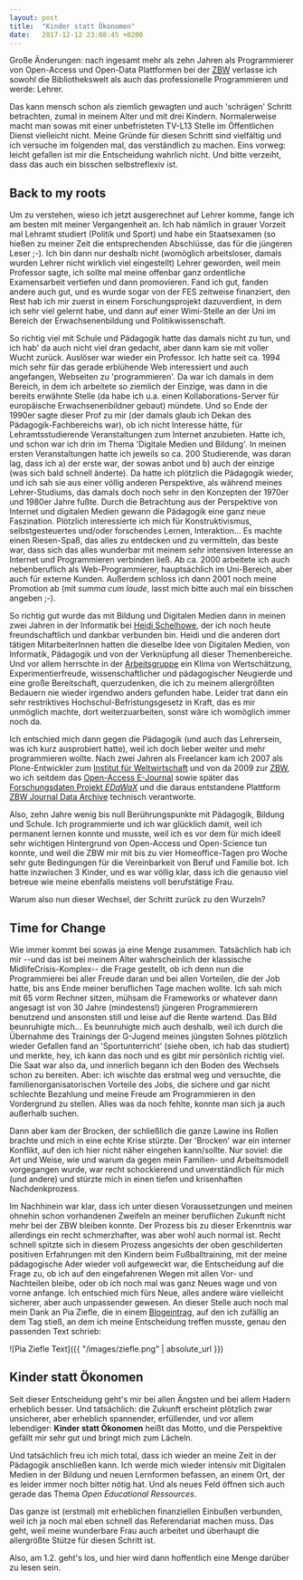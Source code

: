 ```yaml
---
layout: post
title:  "Kinder statt Ökonomen"
date:   2017-12-12 23:08:45 +0200
---
```


Große Änderungen: nach ingesamt mehr als zehn Jahren als Programmierer von
Open-Access und Open-Data Plattformen bei der [ZBW](http://zbw.eu) verlasse ich
sowohl die Bibliothekswelt als auch das professionelle Programmieren und
werde: Lehrer.

Das kann mensch schon als ziemlich gewagten und auch 'schrägen' Schritt
betrachten, zumal in meinem Alter und mit drei Kindern. Normalerweise macht man
sowas mit einer unbefristeten TV-L13 Stelle im Öffentlichen Dienst vielleicht
nicht. Meine Gründe für diesen Schritt sind vielfältig und ich versuche im
folgenden mal, das verständlich zu machen. Eins vorweg: leicht gefallen ist mir
die Entscheidung wahrlich nicht. Und bitte verzeiht, dass das auch ein bisschen
selbstreflexiv ist.


## Back to my roots

Um zu verstehen, wieso ich jetzt ausgerechnet auf Lehrer komme, fange ich am
besten mit meiner Vergangenheit an. Ich hab nämlich in grauer Vorzeit mal
Lehramt studiert (Politik und Sport) und habe ein
Staatsexamen (so hießen zu meiner Zeit die entsprechenden Abschlüsse, das für
die jüngeren Leser ;-). Ich bin dann nur deshalb nicht (womöglich arbeitsloser,
damals wurden Lehrer nicht wirklich viel eingestellt) Lehrer geworden, weil
mein Professor sagte, ich sollte mal meine offenbar ganz ordentliche
Examensarbeit vertiefen und dann promovieren. Fand ich gut, fanden andere auch
gut, und es wurde sogar von der FES zeitweise finanziert, den Rest hab ich mir
zuerst in einem Forschungsprojekt dazuverdient, in dem ich sehr viel gelernt
habe, und dann auf einer Wimi-Stelle an der Uni im Bereich der
Erwachsenenbildung und Politikwissenschaft. 

So richtig viel mit Schule und Pädagogik hatte das damals nicht zu tun, und ich
hab' da auch nicht viel dran gedacht, aber dann kam sie mit voller Wucht
zurück. Auslöser war wieder ein Professor. Ich hatte seit ca. 1994 mich sehr
für das gerade erblühende Web interessiert und auch angefangen, Webseiten zu
'programmieren'. Da war ich damals in dem Bereich, in dem ich arbeitete so
ziemlich der Einzige, was dann in die bereits erwähnte Stelle (da habe ich u.a.
einen Kollaborations-Server für europäische Erwachsenenbildner gebaut) mündete.
Und so Ende der 1990er sagte dieser Prof zu mir (der damals glaub ich Dekan des
Pädagogik-Fachbereichs war), ob ich nicht Interesse hätte, für
Lehramtsstudierende Veranstaltungen zum Internet anzubieten. Hatte ich, und
schon war ich drin im Thema 'Digitale Medien und Bildung'. In meinen ersten
Veranstaltungen hatte ich jeweils so ca. 200 Studierende, was daran lag, dass
ich a) der erste war, der sowas anbot und b) auch der einzige (was sich bald
schnell änderte). Da hatte ich plötzlich die Pädagogik wieder, und ich sah sie
aus einer völlig anderen Perspektive, als während meines Lehrer-Studiums, das
damals doch noch sehr in den Konzepten der 1970er und 1980er Jahre fußte. Durch
die Betrachtung aus der Perspektive von Internet und digitalen Medien gewann
die Pädagogik eine ganz neue Faszination. Plötzlich interessierte ich mich für
Konstruktivismus, selbstgesteuertes und/oder forschendes Lernen, Interaktion...
Es machte einen Riesen-Spaß, das alles zu entdecken und zu vermitteln, das
beste war, dass sich das alles wunderbar mit meinem sehr intensiven Interesse
an Internet und Programmieren verbinden ließ.  Ab ca. 2000 arbeitete ich auch
nebenberuflich als Web-Programmierer, hauptsächlich im Uni-Bereich, aber auch
für externe Kunden. Außerdem schloss ich dann 2001 noch meine Promotion ab (mit
_summa cum laude_, lasst mich bitte auch mal ein bisschen angeben ;-).

So richtig gut wurde das mit Bildung und Digitalen Medien dann in meinen zwei
Jahren in der Informatik bei [Heidi
Schelhowe](http://dimeb.informatik.uni-bremen.de/index.php?id=68), der ich noch
heute freundschaftlich und dankbar verbunden bin. Heidi und die anderen dort
tätigen MitarbeiterInnen hatten die dieselbe Idee von Digitalen Medien, von
Informatik, Pädagogik und von der Verknüpfung all dieser Themenbereiche. Und
vor allem herrschte in der [Arbeitsgruppe](http://dimeb.de) ein Klima von
Wertschätzung, Experimentierfreude, wissenschaftlicher und pädagogischer
Neugierde und eine große Bereitschaft, querzudenken, die ich zu meinem
allergrößten Bedauern nie wieder irgendwo anders gefunden habe. Leider trat
dann ein sehr restriktives Hochschul-Befristungsgesetz in Kraft, das es mir
unmöglich machte, dort weiterzuarbeiten, sonst wäre ich womöglich immer noch
da. 


<!-- hier muss unbedingt noch das Referendariat erwähnt, werden, oder...? -->
Ich entschied mich dann gegen die Pädagogik (und auch das Lehrersein, was ich
kurz ausprobiert hatte), weil ich doch lieber weiter und mehr programmieren
wollte. Nach zwei Jahren als Freelancer kam ich 2007 als Plone-Entwickler zum
[Institut für Weltwirtschaft](http://ifw-kiel.de) und von da 2009 zur
[ZBW](http://zbw.eu), wo
ich seitdem das [Open-Access E-Journal](http://economics-ejournal.org) sowie 
später das [Forschungsdaten Projekt _EDaWaX_](http://edawax.de) und die daraus
entstandene Plattform [ZBW Journal Data Archive](http://journaldata.zbw.eu)
technisch verantworte.

Also, zehn Jahre wenig bis null Berührungspunkte mit Pädagogik, Bildung und
Schule. Ich programmierte und ich war glücklich damit, weil ich permanent
lernen konnte und musste, weil ich es vor dem für mich ideell sehr wichtigen
Hintergrund von Open-Access und Open-Science tun konnte, und weil die ZBW mir
mit bis zu vier Homeoffice-Tagen pro Woche sehr gute Bedingungen für die
Vereinbarkeit von Beruf und Familie bot. Ich hatte inzwischen 3 Kinder, und es
war völlig klar, dass ich die genauso viel betreue wie meine ebenfalls meistens
voll berufstätige Frau. 

Warum also nun dieser Wechsel, der Schritt zurück zu den Wurzeln?


## Time for Change

Wie immer kommt bei sowas ja eine Menge zusammen. Tatsächlich hab ich mir --und
das ist bei meinem Alter wahrscheinlich der klassische MidlifeCrisis-Komplex--
die Frage gestellt, ob ich denn nun die Programmierei bei aller Freude daran
und bei allen Vorteilen, die der Job hatte, bis ans Ende meiner beruflichen
Tage machen wollte. Ich sah mich mit 65 vorm Rechner sitzen, mühsam die
Frameworks or whatever dann angesagt ist von 30 Jahre (mindestens!) jüngeren
Programmierern benutzend und ansonsten still und leise auf die Rente wartend.
Das Bild beunruhigte mich... Es beunruhigte mich auch deshalb, weil ich durch
die Übernahme des Trainings der G-Jugend meines jüngsten Sohnes plötzlich
wieder Gefallen fand an 'Sportunterricht' (siehe oben, ich hab das studiert)
und merkte, hey, ich kann das noch und es gibt mir persönlich richtig viel. Die
Saat war also da, und innerlich begann ich den Boden des Wechsels schon zu
bereiten.  Aber: ich wischte das erstmal weg und versuchte, die
familienorganisatorischen Vorteile des Jobs, die sichere und gar nicht
schlechte Bezahlung und meine Freude am Programmieren in den Vordergrund zu
stellen. Alles was da noch fehlte, konnte man sich ja auch außerhalb suchen.

Dann aber kam der Brocken, der schließlich die ganze Lawine ins Rollen brachte
und mich in eine echte Krise stürzte. Der 'Brocken' war ein interner Konflikt,
auf den ich hier nicht näher eingehen kann/sollte. Nur soviel: die Art und
Weise, wie und warum da gegen mein Familien- und Arbeitsmodell vorgegangen
wurde, war recht schockierend und unverständlich für mich (und andere) und
stürzte mich in einen tiefen und krisenhaften Nachdenkprozess. 

Im Nachhinein war klar, dass ich unter diesen Voraussetzungen und meinen
ohnehin schon vorhandenen Zweifeln an meiner beruflichen Zukunft nicht mehr bei
der ZBW bleiben konnte. Der Prozess bis zu dieser Erkenntnis war allerdings ein
recht schmerzhafter, was aber wohl auch normal ist. Recht schnell spitzte sich
in diesem Prozess angesichts der oben geschilderten positiven Erfahrungen mit
den Kindern beim Fußballtraining, mit der meine pädagogische Ader wieder voll
aufgeweckt war, die Entscheidung auf die Frage zu, ob ich auf den eingefahrenen
Wegen mit allen Vor- und Nachteilen bleibe, oder ob ich noch mal was ganz Neues
wage und von vorne anfange. Ich entschied mich fürs Neue, alles andere wäre
vielleicht sicherer, aber auch unpassender gewesen. An dieser Stelle auch noch
mal mein Dank an Pia Ziefle, die in einem
[Blogeintrag](http://www.piaziefle.de/am-inneren-meer/), auf den ich zufällig
an dem Tag stieß, an dem ich meine Entscheidung treffen musste, genau den
passenden Text schrieb:

![Pia Ziefle Text]({{ "/images/ziefle.png" | absolute_url }})


## Kinder statt Ökonomen

Seit dieser Entscheidung geht's mir bei allen Ängsten und bei allem Hadern
erheblich besser. Und tatsächlich: die Zukunft erscheint plötzlich zwar
unsicherer, aber erheblich spannender, erfüllender, und vor allem lebendiger:
**Kinder statt Ökonomen** heißt das Motto, und die Perspektive gefällt mir sehr
gut und bringt mich zum Lächeln. 

Und tatsächlich freu ich mich total, dass ich wieder an meine Zeit in der
Pädagogik anschließen kann. Ich werde mich wieder intensiv mit Digitalen Medien
in der Bildung und neuen Lernformen befassen, an einem Ort, der es leider immer
noch bitter nötig hat. Und als neues Feld öffnen sich auch gerade das Thema
_Open Educational Ressources_. 

Das ganze ist (erstmal) mit erheblichen finanziellen Einbußen verbunden, weil
ich ja noch mal eben schnell das Referendariat machen muss. Das geht, weil meine
wunderbare Frau auch arbeitet und überhaupt die allergrößte Stütze für diesen
Schritt ist.

Also, am 1.2. geht's los, und hier wird dann hoffentlich eine Menge darüber zu
lesen sein. 
 









